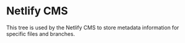 # Netlify CMS

This tree is used by the Netlify CMS to store metadata information for specific files and branches.